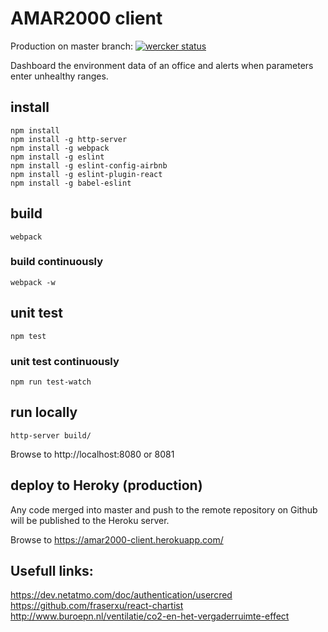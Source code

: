 # AMAR2000 client

Production on master branch: [![wercker status](https://app.wercker.com/status/801fa0b25ec6c9b39b0d7a5fe2bbd000/s/master "wercker status")](https://app.wercker.com/project/bykey/801fa0b25ec6c9b39b0d7a5fe2bbd000)

Dashboard the environment data of an office and alerts when parameters enter unhealthy ranges.

## install

```
npm install
npm install -g http-server
npm install -g webpack
npm install -g eslint
npm install -g eslint-config-airbnb
npm install -g eslint-plugin-react
npm install -g babel-eslint
```

## build

```
webpack
```

### build continuously

```
webpack -w
```

## unit test

```
npm test
```

### unit test continuously

```
npm run test-watch
```

## run locally

```
http-server build/
```

Browse to http://localhost:8080 or 8081

## deploy to Heroky (production)

Any code merged into master and push to the remote repository on Github 
will be published to the Heroku server.

Browse to https://amar2000-client.herokuapp.com/

## Usefull links:
https://dev.netatmo.com/doc/authentication/usercred
https://github.com/fraserxu/react-chartist
http://www.buroepn.nl/ventilatie/co2-en-het-vergaderruimte-effect
